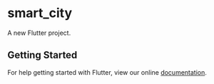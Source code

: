 # smart_city

A new Flutter project.

## Getting Started

For help getting started with Flutter, view our online
[documentation](https://flutter.io/).
